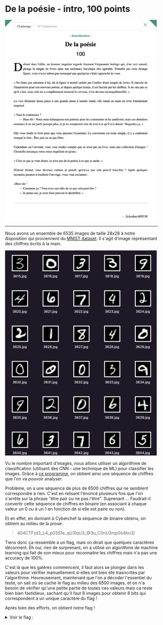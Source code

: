 # De la poésie - intro, 100 points

<img src="chall.png" width=500>

***

Nous avons un ensemble de 6535 images de taille 28x28 à notre disposition qui proviennent du [MNIST dataset](https://fr.wikipedia.org/wiki/Base_de_données_MNIST). Il s'agit d'image représentant des chiffres écrits à la main. 

<img src="que_du_bonheur.png" width=500>


Vu le nombre important d'images, nous allons utiliser un algorithme de classification (utilisant des CNN - une technique de ML) pour classifier les images. Grâce à [ce programme](https://github.com/arpita739/MNIST-Handwritten-Digit-Recognition-using-CNN), on obtient ainsi une séquence de chiffres que l'on va pouvoir analyser. 

Problème, on a une séquence de plus de 6500 chiffres qui ne semblent correspondre à rien. C'est en relisant l'énoncé plusieurs fois que l'on s'arrête sur la phrase "être pair ou ne pas l'être". Suprenant ... Faudrait-il convertir cette séquence de chiffres en binaire (en associant à chaque valeur un 0 ou à un 1 en fonction de si elle est paire ou non).


Et en effet, en donnant à Cyberchef la séquence de binaire obtenu, on obtient au milieu de la prose:
> 404CTF{d3_L4_p03S1e_qU3lqU3_@3u_C0nU3mp0ò4hn3}

Tiens donc ça ressemble à un flag, mais on dirait que quelques caractères déconnent. Eh oui, rien de surprenant, on a utilisé un algorithme de machine learning qui fait de son mieux pour reconnaitre les chiffres mais n'a pas une accuracy de 100%.

C'est là que les galères commencent, il faut alors se plonger dans les valeurs pour vérifier manuellement si elles ont bien été trasncrites par l'algorithme. Heureusement, maintenant que l'on a décoder l'essentiel du texte, on sait où se cache le flag au milieu des 6500 images, et on n'a besoin de vérifier qu'une petite partie de toutes ces valeurs mais ca reste bien bien fastidieux, sachant qu'il faut 8 images pour obtenir 8 bits qui correspondent à un unique caractère du flag !

Après bien des efforts, on obtient notre flag ! 

<details>
<summary>Voir le flag :</summary>

***FLAG:  404CTF{4rR3tE_De_m_e$pi0Nn3R}***
</details>